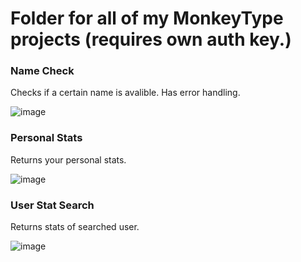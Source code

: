 # Folder for all of my MonkeyType projects (requires own auth key.)

### Name Check
Checks if a certain name is avalible. Has error handling.

![image](https://github.com/user-attachments/assets/7cb21554-0baa-4a94-b112-5e417848d006)

### Personal Stats
Returns your personal stats.

![image](https://github.com/user-attachments/assets/52e68d63-a0d8-4110-b73a-36d4a1eb96ca)

### User Stat Search
Returns stats of searched user.

![image](https://github.com/user-attachments/assets/5f3b24dd-900a-46cd-9237-ce039bc43356)
